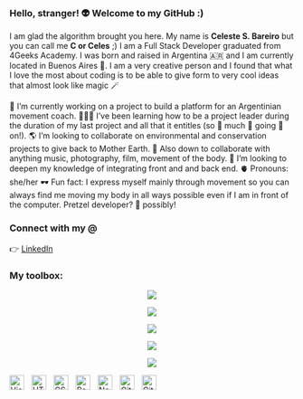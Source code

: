 ### Hello, stranger! 👽 Welcome to my GitHub :)

<!--
**celes-sb/celes-sb** is a ✨ _special_ ✨ repository because its `README.md` (this file) appears on your GitHub profile.
-->

I am glad the algorithm brought you here. My name is <b>Celeste S. Bareiro</b> but you can call me <b>C or Celes</b> ;)
I am a Full Stack Developer graduated from 4Geeks Academy. I was born and raised in Argentina 🇦🇷 and I am currently located in Buenos Aires 🧉. 
I am a very creative person and I found that what I love the most about coding is to be able to give form to very cool ideas that almost look like magic 🪄


🐒 I’m currently working on a project to build a platform for an Argentinian movement coach.
🧑‍🤝‍🧑 I’ve been learning how to be a project leader during the duration of my last project and all that it entitles (so 👏 much 👏 going 👏 on!).
🌎 I’m looking to collaborate on environmental and conservation projects to give back to Mother Earth.
🎴 Also down to collaborate with anything music, photography, film, movement of the body.
🧠 I’m looking to deepen my knowledge of integrating front and and back end.
🫀 Pronouns: she/her
🕶️ Fun fact: I express myself mainly through movement so you can always find me moving my body in all ways possible even if I am in front of the computer. Pretzel developer? 🥨 possibly!

### Connect with my @ 

👉 <a href="wwww.linkedin.com/in/celestesoledadb" target="_blank">LinkedIn</a>

### My toolbox:

<p align="center">
  <a href="https://skillicons.dev">
    <img src="https://skillicons.dev/icons?i=html" />
  </a>
</p><p align="center">
  <a href="https://skillicons.dev">
    <img src="https://skillicons.dev/icons?i=css" />
  </a>
</p><p align="center">
  <a href="https://skillicons.dev">
    <img src="https://skillicons.dev/icons?i=bootstrap" />
  </a>
</p><p align="center">
  <a href="https://skillicons.dev">
    <img src="https://skillicons.dev/icons?i=git" />
  </a>
</p><p align="center">
  <a href="https://skillicons.dev">
    <img src="https://skillicons.dev/icons?i=github" />
  </a>
</p>


<img align="left" alt="Visual Studio Code" width="26px" src="https://cdn.jsdelivr.net/gh/devicons/devicon/icons/vscode/vscode-original.svg" style="padding-right:10px;" />
<img align="left" alt="HTML5" width="26px" src="https://cdn.jsdelivr.net/gh/devicons/devicon/icons/html5/html5-original.svg" style="padding-right:10px;" />
<img align="left" alt="CSS3" width="26px" src="https://cdn.jsdelivr.net/gh/devicons/devicon/icons/css3/css3-original.svg" style="padding-right:10px;" 
<img align="left" alt="JavaScript" width="26px" src="https://cdn.jsdelivr.net/gh/devicons/devicon/icons/javascript/javascript-original.svg" style="padding-right:10px;" />
<img align="left" alt="React" width="26px" src="https://cdn.jsdelivr.net/gh/devicons/devicon/icons/react/react-original.svg" style="padding-right:10px;" />
<img align="left" alt="Node.js" width="26px" src="https://cdn.jsdelivr.net/gh/devicons/devicon/icons/nodejs/nodejs-original.svg" style="padding-right:10px;" />
<img align="left" alt="Git" width="26px" src="https://cdn.jsdelivr.net/gh/devicons/devicon/icons/git/git-original.svg" style="padding-right:10px;" />
<img align="left" alt="GitHub" width="26px" src="https://user-images.githubusercontent.com/3369400/139448065-39a229ba-4b06-434b-bc67-616e2ed80c8f.png" style="padding-right:10px;" />
